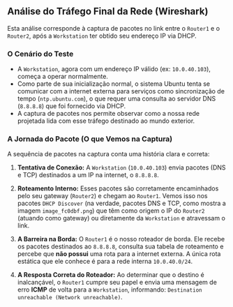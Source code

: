 ## Análise do Tráfego Final da Rede (Wireshark)

Esta análise corresponde à captura de pacotes no link entre o `Router1` e o `Router2`, após a `Workstation` ter obtido seu endereço IP via DHCP.

### O Cenário do Teste

- A `Workstation`, agora com um endereço IP válido (ex: `10.0.40.103`), começa a operar normalmente.
- Como parte de sua inicialização normal, o sistema Ubuntu tenta se comunicar com a internet externa para serviços como sincronização de tempo (`ntp.ubuntu.com`), o que requer uma consulta ao servidor DNS (`8.8.8.8`) que foi fornecido via DHCP.
- A captura de pacotes nos permite observar como a nossa rede projetada lida com esse tráfego destinado ao mundo exterior.

### A Jornada do Pacote (O que Vemos na Captura)

A sequência de pacotes na captura conta uma história clara e correta:

1.  **Tentativa de Conexão:** A `Workstation` (`10.0.40.103`) envia pacotes (DNS e TCP) destinados a um IP na internet, o `8.8.8.8`.

2.  **Roteamento Interno:** Esses pacotes são corretamente encaminhados pelo seu gateway (`Router2`) e chegam ao `Router1`. Vemos isso nos pacotes `DHCP Discover` (na verdade, pacotes DNS e TCP, como mostra a imagem `image_fc0dbf.png`) que têm como origem o IP do `Router2` (atuando como gateway) ou diretamente da `Workstation` e atravessam o link.

3.  **A Barreira na Borda:** O `Router1` é o nosso roteador de borda. Ele recebe os pacotes destinados ao `8.8.8.8`, consulta sua tabela de roteamento e percebe que **não possui** uma rota para a internet externa. A única rota estática que ele conhece é para a rede interna `10.0.40.0/24`.

4.  **A Resposta Correta do Roteador:** Ao determinar que o destino é inalcançável, o `Router1` cumpre seu papel e envia uma mensagem de erro **ICMP** de volta para a `Workstation`, informando: `Destination unreachable (Network unreachable)`.
